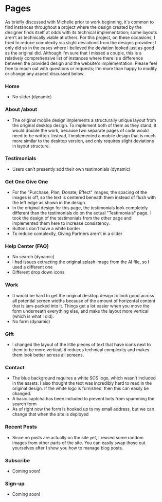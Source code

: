 # Pages
As briefly discussed with Michelle prior to work beginning, it's common
to find instances throughout a project where the design created by the designer
finds itself at odds with its technical implementation; some layouts
aren't as technically viable at others. For this project, on these occasions,
I tried to reduce complexity via slight deviations from the designs provided;
I only did so in the cases where I believed the deviation looked just as
good as the original did. Although I'm sure that I missed a couple, this
is a relatively comprehensive list of instances where there is a difference between the provided design and the website's implementation. Please feel free to reach out with
questions or requests; I'm more than happy to modify or change any
aspect discussed below.

### Home
- No slider (dynamic)

### About /about 
- The original mobile design implements a structurally unique layout
from the original desktop design. To implement both of them as they stand,
it would double the work, because two separate pages of code would
need to be written. Instead, I implemented a mobile design that is
much more similar to the desktop version, and only requires slight
deviations in layout structure.

### Testimonials
- Users can't presently add their own testimonials (dynamic)

### Get One Give One
- For the "Purchase, Plan, Donate, Effect" images, the spacing of the images
is off, so the text is centered beneath them instead of flush with the
left edge as shown in the design.
- In the original design for this page, the testimonials look completely
different than the testimonials do on the actual "Testimonials" page. I took
the design of the testimonials from the other page and implemented them
here to increase consistency.
- Buttons don't have a white border
- To reduce complexity, Giving Partners aren't in a slider

### Help Center (FAQ)
- No search (dynamic)
- I had issues extracting the original splash image from the AI file,
so I used a different one
- Different drop down icons

### Work
- It would be hard to get the original desktop design to look good across
all potential screen widths because of the amount of horizontal content that is
jam-packed into it. Things get a lot easier when you move the form underneath
everything else, and make the layout more vertical (which is what I did).
- No form (dynamic)

### Gift
- I changed the layout of the little pieces of text that have icons next
to them to be more vertical; it reduces technical complexity and makes
them look better across all screens.

### Contact
- The blue background requires a white SOS logo, which wasn't included in the
assets. I also thought the text was incredibly hard to read in the original
design. If the white logo is furnished, then this can easily be changed.
- A basic captcha has been included to prevent bots from spamming the search
form
- As of right now the form is hooked up to my email address, but we can
change that when the site is deployed

### Recent Posts
- Since no posts are actually on the site yet, I reused some random images
from other parts of the site. You can easily swap those out yourselves
after I show you how to manage blog posts.

### Subscribe
- Coming soon!

### Sign-up
- Coming soon!


